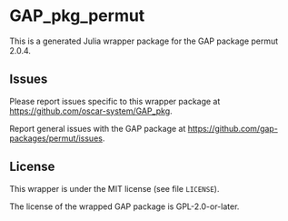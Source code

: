 # GAP_pkg_permut

This is a generated Julia wrapper package for the GAP package permut 2.0.4.

## Issues

Please report issues specific to this wrapper package at <https://github.com/oscar-system/GAP_pkg>.

Report general issues with the GAP package at <https://github.com/gap-packages/permut/issues>.

## License

This wrapper is under the MIT license (see file `LICENSE`).

The license of the wrapped GAP package is GPL-2.0-or-later.
